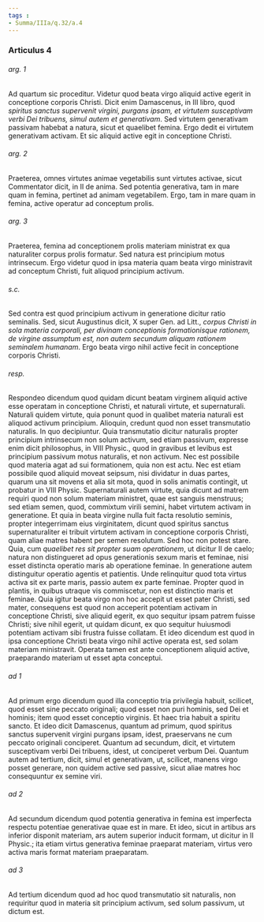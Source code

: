 ```yaml
---
tags : 
- Summa/IIIa/q.32/a.4
---
```


### Articulus 4

###### arg. 1
Ad quartum sic proceditur. Videtur quod beata virgo aliquid active egerit in conceptione corporis Christi. Dicit enim Damascenus, in III libro, quod *spiritus sanctus supervenit virgini, purgans ipsam, et virtutem susceptivam verbi Dei tribuens, simul autem et generativam*. Sed virtutem generativam passivam habebat a natura, sicut et quaelibet femina. Ergo dedit ei virtutem generativam activam. Et sic aliquid active egit in conceptione Christi.

###### arg. 2
Praeterea, omnes virtutes animae vegetabilis sunt virtutes activae, sicut Commentator dicit, in II de anima. Sed potentia generativa, tam in mare quam in femina, pertinet ad animam vegetabilem. Ergo, tam in mare quam in femina, active operatur ad conceptum prolis.

###### arg. 3
Praeterea, femina ad conceptionem prolis materiam ministrat ex qua naturaliter corpus prolis formatur. Sed natura est principium motus intrinsecum. Ergo videtur quod in ipsa materia quam beata virgo ministravit ad conceptum Christi, fuit aliquod principium activum.

###### s.c.
Sed contra est quod principium activum in generatione dicitur ratio seminalis. Sed, sicut Augustinus dicit, X super Gen. ad Litt., *corpus Christi in sola materia corporali, per divinam conceptionis formationisque rationem, de virgine assumptum est, non autem secundum aliquam rationem seminalem humanam*. Ergo beata virgo nihil active fecit in conceptione corporis Christi.

###### resp.
Respondeo dicendum quod quidam dicunt beatam virginem aliquid active esse operatam in conceptione Christi, et naturali virtute, et supernaturali. Naturali quidem virtute, quia ponunt quod in qualibet materia naturali est aliquod activum principium. Alioquin, credunt quod non esset transmutatio naturalis. In quo decipiuntur. Quia transmutatio dicitur naturalis propter principium intrinsecum non solum activum, sed etiam passivum, expresse enim dicit philosophus, in VIII Physic., quod in gravibus et levibus est principium passivum motus naturalis, et non activum. Nec est possibile quod materia agat ad sui formationem, quia non est actu. Nec est etiam possibile quod aliquid moveat seipsum, nisi dividatur in duas partes, quarum una sit movens et alia sit mota, quod in solis animatis contingit, ut probatur in VIII Physic. Supernaturali autem virtute, quia dicunt ad matrem requiri quod non solum materiam ministret, quae est sanguis menstruus; sed etiam semen, quod, commixtum virili semini, habet virtutem activam in generatione. Et quia in beata virgine nulla fuit facta resolutio seminis, propter integerrimam eius virginitatem, dicunt quod spiritus sanctus supernaturaliter ei tribuit virtutem activam in conceptione corporis Christi, quam aliae matres habent per semen resolutum. Sed hoc non potest stare. Quia, cum *quaelibet res sit propter suam operationem*, ut dicitur II de caelo; natura non distingueret ad opus generationis sexum maris et feminae, nisi esset distincta operatio maris ab operatione feminae. In generatione autem distinguitur operatio agentis et patientis. Unde relinquitur quod tota virtus activa sit ex parte maris, passio autem ex parte feminae. Propter quod in plantis, in quibus utraque vis commiscetur, non est distinctio maris et feminae. Quia igitur beata virgo non hoc accepit ut esset pater Christi, sed mater, consequens est quod non acceperit potentiam activam in conceptione Christi, sive aliquid egerit, ex quo sequitur ipsam patrem fuisse Christi; sive nihil egerit, ut quidam dicunt, ex quo sequitur huiusmodi potentiam activam sibi frustra fuisse collatam. Et ideo dicendum est quod in ipsa conceptione Christi beata virgo nihil active operata est, sed solam materiam ministravit. Operata tamen est ante conceptionem aliquid active, praeparando materiam ut esset apta conceptui.

###### ad 1
Ad primum ergo dicendum quod illa conceptio tria privilegia habuit, scilicet, quod esset sine peccato originali; quod esset non puri hominis, sed Dei et hominis; item quod esset conceptio virginis. Et haec tria habuit a spiritu sancto. Et ideo dicit Damascenus, quantum ad primum, quod spiritus sanctus supervenit virgini purgans ipsam, idest, praeservans ne cum peccato originali conciperet. Quantum ad secundum, dicit, et virtutem susceptivam verbi Dei tribuens, idest, ut conciperet verbum Dei. Quantum autem ad tertium, dicit, simul et generativam, ut, scilicet, manens virgo posset generare, non quidem active sed passive, sicut aliae matres hoc consequuntur ex semine viri.

###### ad 2
Ad secundum dicendum quod potentia generativa in femina est imperfecta respectu potentiae generativae quae est in mare. Et ideo, sicut in artibus ars inferior disponit materiam, ars autem superior inducit formam, ut dicitur in II Physic.; ita etiam virtus generativa feminae praeparat materiam, virtus vero activa maris format materiam praeparatam.

###### ad 3
Ad tertium dicendum quod ad hoc quod transmutatio sit naturalis, non requiritur quod in materia sit principium activum, sed solum passivum, ut dictum est.

